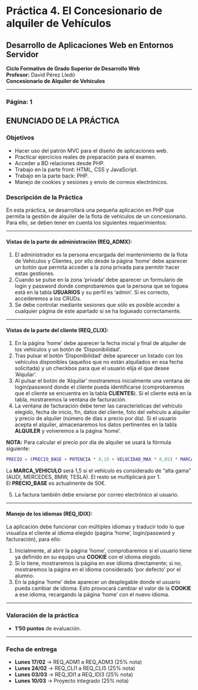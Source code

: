 # Práctica 4. El Concesionario de alquiler de Vehículos

## Desarrollo de Aplicaciones Web en Entornos Servidor  
**Ciclo Formativo de Grado Superior de Desarrollo Web**  
**Profesor:** David Pérez Lledó  
**Concesionario de Alquiler de Vehículos**

---

### Página: 1

## ENUNCIADO DE LA PRÁCTICA

### Objetivos
- Hacer uso del patrón MVC para el diseño de aplicaciones web.
- Practicar ejercicios reales de preparación para el examen.
- Acceder a BD relaciones desde PHP.
- Trabajo en la parte front: HTML, CSS y JavaScript.
- Trabajo en la parte back: PHP.
- Manejo de cookies y sesiones y envío de correos electrónicos.

### Descripción de la Práctica
En esta práctica, se desarrollará una pequeña aplicación en PHP que permita la gestión de alquiler de la flota de vehículos de un concesionario. Para ello, se deben tener en cuenta los siguientes requerimientos:

---

#### Vistas de la parte de administración (REQ_ADMX):

1. El administrador es la persona encargada del mantenimiento de la flota de Vehículos y Clientes, por ello desde la página ‘home’ debe aparecer un botón que permita acceder a la zona privada para permitir hacer estas gestiones.
2. Cuando se pulse en la zona ‘privada’ debe aparecer un formulario de login y password donde comprobaremos que la persona que se loguea está en la tabla **USUARIOS** y su perfil es ‘admin’. Si es correcto, accederemos a los CRUDs.
3. Se debe controlar mediante sesiones que sólo es posible acceder a cualquier página de este apartado si se ha logueado correctamente.

---

#### Vistas de la parte del cliente (REQ_CLIX):

1. En la página ‘home’ debe aparecer la fecha inicial y final de alquiler de los vehículos y un botón de ‘Disponibilidad’.
2. Tras pulsar el botón ‘Disponibilidad’ debe aparecer un listado con los vehículos disponibles (aquellos que no están alquilados en esa fecha solicitada) y un checkbox para que el usuario elija el que desee ‘Alquilar’.
3. Al pulsar el botón de ‘Alquilar’ mostraremos inicialmente una ventana de login/password donde el cliente pueda identificarse (comprobaremos que el cliente se encuentra en la tabla **CLIENTES**). Si el cliente está en la tabla, mostraremos la ventana de facturación.
4. La ventana de facturación debe tener las características del vehículo elegido, fecha de inicio, fin, datos del cliente, foto del vehículo a alquiler y precio de alquiler (número de días x precio por día). Si el usuario acepta el alquiler, almacenaremos los datos pertinentes en la tabla **ALQUILER** y volveremos a la página ‘home’.

**NOTA:** Para calcular el precio por día de alquiler se usará la fórmula siguiente:
```matlab
PRECIO = (PRECIO_BASE + POTENCIA * 0,10 + VELOCIDAD_MAX * 0,05) * MARCA_VEHICULO
```
La **MARCA_VEHICULO** será 1,5 si el vehículo es considerado de “alta gama” (AUDI, MERCEDES, BMW, TESLA). El resto se multiplicará por 1.  
El **PRECIO_BASE** es actualmente de 50€.

5. La factura también debe enviarse por correo electrónico al usuario.

---

#### Manejo de los idiomas (REQ_IDIX):

La aplicación debe funcionar con múltiples idiomas y traducir todo lo que visualiza el cliente al idioma elegido (página ‘home’, login/password y facturación), para ello:

1. Inicialmente, al abrir la página ‘home’, comprobaremos si el usuario tiene ya definido en su equipo una **COOKIE** con el idioma elegido.
2. Si lo tiene, mostraremos la página en ese idioma directamente; si no, mostraremos la página en el idioma considerado ‘por defecto’ por el alumno.
3. En la página ‘home’ debe aparecer un desplegable donde el usuario pueda cambiar de idioma. Esto provocará cambiar el valor de la **COOKIE** a ese idioma, recargando la página ‘home’ con el nuevo idioma.

---

### Valoración de la práctica
- **1’50 puntos** de evaluación.

---

### Fecha de entrega
- **Lunes 17/02** → REQ_ADM1 a REQ_ADM3 (25% nota)
- **Lunes 24/02** → REQ_CLI1 a REQ_CLI5 (25% nota)
- **Lunes 03/03** → REQ_IDI1 a REQ_IDI3 (25% nota)
- **Lunes 10/03** → Proyecto integrado (25% nota)

